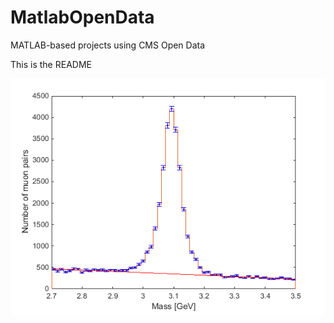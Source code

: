 # MatlabOpenData
MATLAB-based projects using CMS Open Data

This is the README

![Mass](images/MuonLab_JpsiSigBkg.png)
